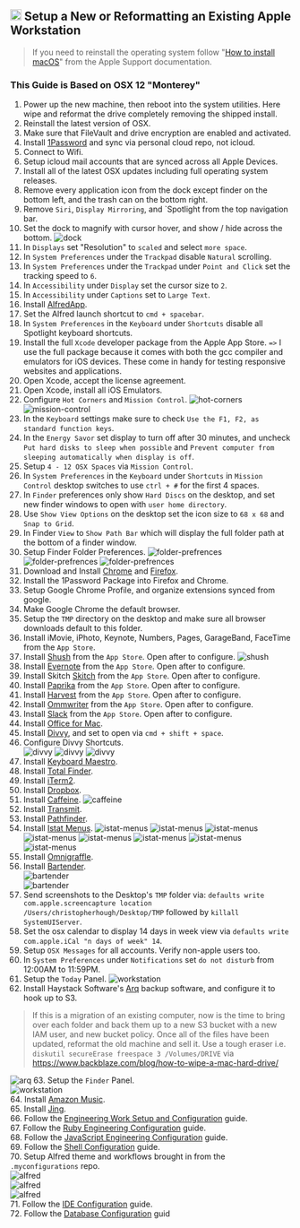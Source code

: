 ## <img src="https://raw.githubusercontent.com/chrishough/my-configurations/master/graphics/documentation/readmes/installation.svg" height="20"> Setup a New or Reformatting an Existing Apple Workstation

> If you need to reinstall the operating system follow "[How to install macOS](https://support.apple.com/en-us/HT204904)" from the Apple Support documentation.

### This Guide is Based on OSX 12 "Monterey"

1. Power up the new machine, then reboot into the system utilities. Here wipe and reformat the drive completely removing the shipped install. 
2. Reinstall the latest version of OSX. 
3. Make sure that FileVault and drive encryption are enabled and activated.
4. Install [1Password](https://1password.com/) and sync via personal cloud repo, not icloud.
5. Connect to Wifi.
6. Setup icloud mail accounts that are synced across all Apple Devices.
7. Install all of the latest OSX updates including full operating system releases.
8. Remove every application icon from the dock except finder on the bottom left, and the trash can on the bottom right.
9. Remove `Siri`, `Display Mirroring`, and `Spotlight from the top navigation bar.
10. Set the dock to magnify with cursor hover, and show / hide across the bottom.
  ![dock](https://raw.githubusercontent.com/chrishough/my-configurations/master/graphics/documentation/guides/workstation/dock.png)
11. In `Displays` set "Resolution" to `scaled` and select `more space`.
12. In `System Preferences` under the `Trackpad` disable `Natural` scrolling.
13. In `System Preferences` under the `Trackpad` under `Point and Click` set the tracking speed to `6`.
14. In `Accessibility` under `Display` set the cursor size to `2`.
15. In `Accessibility` under `Captions` set to `Large Text`.
16. Install [AlfredApp](https://www.alfredapp.com/).
17. Set the Alfred launch shortcut to `cmd + spacebar`.
18. In `System Preferences` in the `Keyboard` under `Shortcuts` disable all Spotlight keyboard shortcuts.
19. Install the full `Xcode` developer package from the Apple App Store. `=>` I use the full package because it comes with both the gcc compiler and emulators for iOS devices. These come in handy for testing responsive websites and applications.
20. Open Xcode, accept the license agreement.
21. Open Xcode, install all iOS Emulators.
22. Configure `Hot Corners` and `Mission Control`.
  ![hot-corners](https://raw.githubusercontent.com/chrishough/my-configurations/master/graphics/documentation/guides/workstation/hot-corners.png)
  ![mission-control](https://raw.githubusercontent.com/chrishough/my-configurations/master/graphics/documentation/guides/workstation/mission-control.png)
23. In the `Keyboard` settings make sure to check `Use the F1, F2, as standard function keys`.
24. In the `Energy Savor` set display to turn off after 30 minutes, and uncheck `Put hard disks to sleep when possible` and `Prevent computer from sleeping automatically when display is off`.
25. Setup `4 - 12 OSX Spaces` via `Mission Control`.
26. In `System Preferences` in the `Keyboard` under `Shortcuts` in `Mission Control` desktop switches to use `ctrl + #` for the first 4 spaces.
27. In `Finder` preferences only show `Hard Discs` on the desktop, and set new finder windows to open with `user home directory`.
28. Use `Show View Options` on the desktop set the icon size to `68 x 68` and `Snap to Grid`.
29. In Finder `View` to `Show Path Bar` which will display the full folder path at the bottom of a finder window.
30. Setup Finder Folder Preferences.
  ![folder-prefrences](https://raw.githubusercontent.com/chrishough/my-configurations/master/graphics/documentation/guides/workstation/folder-preferences-1.png)
  ![folder-prefrences](https://raw.githubusercontent.com/chrishough/my-configurations/master/graphics/documentation/guides/workstation/folder-preferences-2.png) 
  ![folder-prefrences](https://raw.githubusercontent.com/chrishough/my-configurations/master/graphics/documentation/guides/workstation/folder-preferences-3.png)
31. Download and Install [Chrome](https://www.google.com/chrome/browser/desktop/index.html) and [Firefox](https://www.mozilla.org/en-US/firefox/new/).
32. Install the 1Password Package into Firefox and Chrome.
33. Setup Google Chrome Profile, and organize extensions synced from google.
34. Make Google Chrome the default browser.
35. Setup the `TMP` directory on the desktop and make sure all browser downloads default to this folder.
36. Install iMovie, iPhoto, Keynote, Numbers, Pages, GarageBand, FaceTime from the `App Store`.
37. Install [Shush](http://mizage.com/shush/) from the `App Store`. Open after to configure. 
  ![shush](https://raw.githubusercontent.com/chrishough/my-configurations/master/graphics/documentation/guides/shush/shush-1.png)
38. Install [Evernote](https://evernote.com/) from the `App Store`. Open after to configure.
39. Install Skitch [Skitch](https://evernote.com/products/skitch) from the `App Store`. Open after to configure.
40. Install [Paprika](https://www.paprikaapp.com/) from the `App Store`. Open after to configure.
41. Install [Harvest](https://www.getharvest.com/) from the `App Store`. Open after to configure.
42. Install [Ommwriter](https://ommwriter.com/) from the `App Store`. Open after to configure.
43. Install [Slack](https://slack.com) from the `App Store`. Open after to configure.
44. Install [Office for Mac](https://www.microsoft.com/en-us/store/b/office).
45. Install [Divvy](http://mizage.com/divvy/), and set to open via `cmd + shift + space`.
46. Configure Divvy Shortcuts.  
  ![divvy](https://raw.githubusercontent.com/chrishough/my-configurations/master/graphics/documentation/guides/divvy/divvy1.png)
  ![divvy](https://raw.githubusercontent.com/chrishough/my-configurations/master/graphics/documentation/guides/divvy/divvy2.png)
  ![divvy](https://raw.githubusercontent.com/chrishough/my-configurations/master/graphics/documentation/guides/divvy/divvy3.png)
47. Install [Keyboard Maestro](https://www.keyboardmaestro.com/main/).
48. Install [Total Finder](https://totalfinder.binaryage.com/).
49. Install [iTerm2](https://www.iterm2.com/).
50. Install [Dropbox](https://www.dropbox.com).
51. Install [Caffeine](http://lightheadsw.com/caffeine/). 
  ![caffeine](https://raw.githubusercontent.com/chrishough/my-configurations/master/graphics/documentation/guides/caffeine/caffeine-1.png)
52. Install [Transmit](https://panic.com/transmit/).
53. Install [Pathfinder](https://cocoatech.com/).
54. Install [Istat Menus](https://bjango.com/mac/istatmenus/).
    ![istat-menus](https://raw.githubusercontent.com/chrishough/my-configurations/master/graphics/documentation/guides/istatmenus/istatmenus-1.png)
    ![istat-menus](https://raw.githubusercontent.com/chrishough/my-configurations/master/graphics/documentation/guides/istatmenus/istatmenus-2.png)
    ![istat-menus](https://raw.githubusercontent.com/chrishough/my-configurations/master/graphics/documentation/guides/istatmenus/istatmenus-3.png)
    ![istat-menus](https://raw.githubusercontent.com/chrishough/my-configurations/master/graphics/documentation/guides/istatmenus/istatmenus-4.png)
    ![istat-menus](https://raw.githubusercontent.com/chrishough/my-configurations/master/graphics/documentation/guides/istatmenus/istatmenus-5.png)
    ![istat-menus](https://raw.githubusercontent.com/chrishough/my-configurations/master/graphics/documentation/guides/istatmenus/istatmenus-6.png)
    ![istat-menus](https://raw.githubusercontent.com/chrishough/my-configurations/master/graphics/documentation/guides/istatmenus/istatmenus-7.png)
    ![istat-menus](https://raw.githubusercontent.com/chrishough/my-configurations/master/graphics/documentation/guides/istatmenus/istatmenus-8.png)
55. Install [Omnigraffle](https://www.omnigroup.com/omnigraffle).
56. Install [Bartender](https://www.macbartender.com/).  
  ![bartender](https://raw.githubusercontent.com/chrishough/my-configurations/master/graphics/documentation/guides/bartender/bartender-1.png)  
  ![bartender](https://raw.githubusercontent.com/chrishough/my-configurations/master/graphics/documentation/guides/bartender/bartender-2.png)  
57. Send screenshots to the Desktop's `TMP` folder via: `defaults write com.apple.screencapture location /Users/christopherhough/Desktop/TMP` followed by `killall SystemUIServer`.
58. Set the osx calendar to display 14 days in week view via `defaults write com.apple.iCal "n days of week" 14`.
59. Setup `OSX Messages` for all accounts. Verify non-apple users too.
60. In `System Preferences` under `Notifications` set `do not disturb` from 12:00AM to 11:59PM.
61. Setup the `Today` Panel.
  ![workstation](https://raw.githubusercontent.com/chrishough/my-configurations/master/graphics/documentation/guides/workstation/osx-notifications-panel.png)
62. Install Haystack Software's [Arq](https://www.arqbackup.com/download/) backup software, and configure it to hook up to S3.  

> If this is a migration of an existing computer, now is the time to bring over each folder and back them up to a new S3 bucket with a new IAM user, and new bucket policy. Once all of the files have been updated, reformat the old machine and sell it. Use a tough eraser i.e. `diskutil secureErase freespace 3 /Volumes/DRIVE` via https://www.backblaze.com/blog/how-to-wipe-a-mac-hard-drive/   

  ![arq](https://raw.githubusercontent.com/chrishough/my-configurations/master/graphics/documentation/guides/arq/arq-1.png)
63. Setup the `Finder` Panel.  
  ![workstation](https://raw.githubusercontent.com/chrishough/my-configurations/master/graphics/documentation/guides/workstation/finder-panel.png)    
64. Install [Amazon Music](https://www.amazon.com/gp/help/customer/display.html?nodeId=201377740).    
65. Install [Jing](https://www.techsmith.com/jing-tool.html).     
66. Follow the [Engineering Work Setup and Configuration](/guides/workstation.md) guide.  
67. Follow the [Ruby Engineering Configuration](/guides/ruby.md) guide.  
68. Follow the [JavaScript Engineering Configuration](/guides/js.md) guide.  
69. Follow the [Shell Configuration](/guides/shell.md) guide.  
70. Setup Alfred theme and workflows brought in from the `.myconfigurations` repo.  
  ![alfred](https://raw.githubusercontent.com/chrishough/my-configurations/master/graphics/documentation/guides/alfred/alfred1.png)  
  ![alfred](https://raw.githubusercontent.com/chrishough/my-configurations/master/graphics/documentation/guides/alfred/alfred2.png)  
  ![alfred](https://raw.githubusercontent.com/chrishough/my-configurations/master/graphics/documentation/guides/alfred/alfred3.png)  
71. Follow the [IDE Configuration](/guides/ide.md) guide.  
72. Follow the [Database Configuration](/guides/database.md) guid
